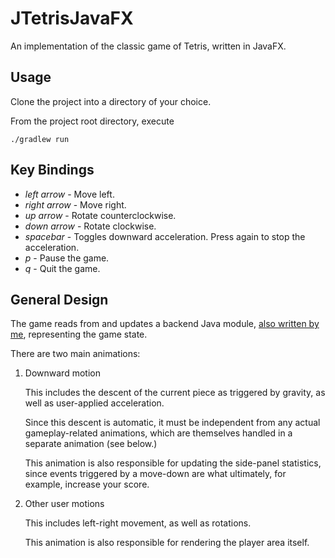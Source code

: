 # JTetrisJavaFX

An implementation of the classic game of Tetris, written in JavaFX.

## Usage

Clone the project into a directory of your choice.

From the project root directory, execute

`./gradlew run`

## Key Bindings
- *left arrow* - Move left.
- *right arrow* - Move right.
- *up arrow* - Rotate counterclockwise.
- *down arrow* - Rotate clockwise.
- *spacebar* - Toggles downward acceleration. Press again to stop the
acceleration.
- *p* - Pause the game.
- *q* - Quit the game.

## General Design

The game reads from and updates a backend Java module, [also written
by me](https://github.com/BrandonIrizarry/JTetrisBackend),
representing the game state.

There are two main animations:

1. Downward motion

    This includes the descent of the current piece as triggered by
    gravity, as well as user-applied acceleration.

    Since this descent is automatic, it must be independent from any
    actual gameplay-related animations, which are themselves handled
    in a separate animation (see below.)

    This animation is also responsible for updating the side-panel
    statistics, since events triggered by a move-down are what
    ultimately, for example, increase your score.

2. Other user motions

    This includes left-right movement, as well as rotations.

    This animation is also responsible for rendering the player area itself.
